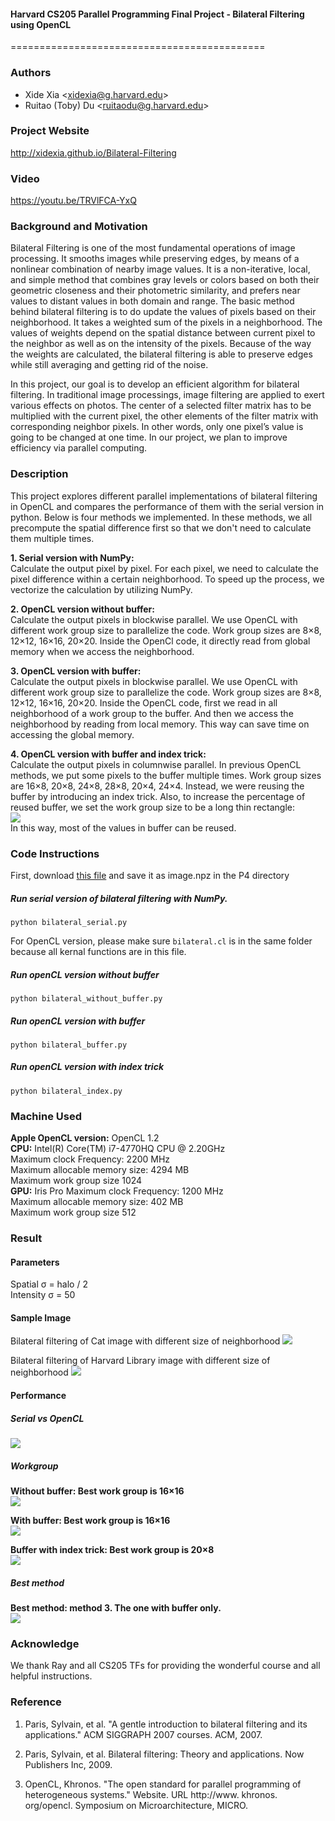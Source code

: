 #### Harvard CS205 Parallel Programming Final Project - Bilateral Filtering using OpenCL
============================================
### Authors
* Xide Xia \<xidexia@g.harvard.edu\>
* Ruitao (Toby) Du \<ruitaodu@g.harvard.edu\>

### Project Website
http://xidexia.github.io/Bilateral-Filtering

### Video
https://youtu.be/TRVlFCA-YxQ


### Background and Motivation
Bilateral Filtering is one of the most fundamental operations of image processing. It smooths images while preserving edges, by means of a nonlinear combination of nearby image values. It is a non-iterative, local, and simple method that combines gray levels or colors based on both their geometric closeness and their photometric similarity, and prefers near values to distant values in both domain and range. The basic method behind bilateral filtering is to do update the values of pixels based on their neighborhood. It takes a weighted sum of the pixels in a neighborhood. The values of weights depend on the spatial distance between current pixel to the neighbor as well as on the intensity of the pixels. Because of the way the weights are calculated, the bilateral filtering is able to preserve edges while still averaging and getting rid of the noise.

In this project, our goal is to develop an efficient algorithm for bilateral filtering. In traditional image processings, image filtering are applied to exert various effects on photos. The center of a selected filter matrix has to be multiplied with the current pixel, the other elements of the filter matrix with corresponding neighbor pixels. In other words, only one pixel’s value is going to be changed at one time. In our project, we plan to improve efficiency via parallel computing.


### Description
This project explores different parallel implementations of bilateral filtering in OpenCL and compares the performance of them with the serial version in python. Below is four methods we implemented. In these methods, we all precompute the spatial difference first so that we don't need to calculate them multiple times. 

**1. Serial version with NumPy:** <br>
	Calculate the output pixel by pixel. For each pixel, we need to calculate the pixel difference within a certain neighborhood. To speed up the process, we vectorize the calculation by utilizing NumPy.
    
    
**2. OpenCL version without buffer:** <br>
	Calculate the output pixels in blockwise parallel. We use OpenCL with different work group size to parallelize the code. Work group sizes are 8×8, 12×12, 16×16, 20×20. Inside the OpenCl code, it directly read from global memory when we access the neighborhood. 
    
    
**3. OpenCL version with buffer:** <br>
	Calculate the output pixels in blockwise parallel. We use OpenCL with different work group size to parallelize the code. Work group sizes are 8×8, 12×12, 16×16, 20×20. Inside the OpenCL code, first we read in all neighborhood of a work group to the buffer. And then we access the neighborhood by reading from local memory. This way can save time on accessing the global memory. 
    
    
**4. OpenCL version with buffer and index trick:** <br>
	Calculate the output pixels in columnwise parallel. In previous OpenCL methods, we put some pixels to the buffer multiple times. Work group sizes are 16×8, 20×8, 24×8, 28×8, 20×4, 24×4. Instead, we were reusing the buffer by introducing an index trick. Also, to increase the percentage of reused buffer, we set the work group size to be a long thin rectangle: <br>
	![](img/IndexOverlap.png) <br>
	In this way, most of the values in buffer can be reused. 



### Code Instructions

First, download [this file](https://s3.amazonaws.com/Harvard-CS205/HW2/image.npz "image.npz") and save it as image.npz in the P4 directory

##### Run serial version of bilateral filtering with NumPy.
```
python bilateral_serial.py
```


For OpenCL version, please make sure ``bilateral.cl`` is in the same folder because all kernal functions are in this file.
##### Run openCL version without buffer
```
python bilateral_without_buffer.py
```

##### Run openCL version with buffer
```
python bilateral_buffer.py
```

##### Run openCL version with index trick
```
python bilateral_index.py
```



### Machine Used
**Apple OpenCL version:** OpenCL 1.2 <br>
**CPU:** 
Intel(R) Core(TM) i7-4770HQ CPU @ 2.20GHz <br>
Maximum clock Frequency: 2200 MHz <br>
Maximum allocable memory size: 4294 MB <br>
Maximum work group size 1024 <br>
**GPU:** 
Iris Pro 
Maximum clock Frequency: 1200 MHz <br>
Maximum allocable memory size: 402 MB <br>
Maximum work group size 512 <br>




### Result

#### Parameters
Spatial σ = halo / 2 <br>
Intensity σ = 50 <br>

#### Sample Image
Bilateral filtering of Cat image with different size of neighborhood 
![](img/cat_halo.png) <br>

Bilateral filtering of Harvard Library image with different size of neighborhood
![](img/library_halo.png) <br>



#### Performance

##### Serial vs OpenCL
![](img/serial.png) <br>

##### Workgroup
**Without buffer: Best work group is 16×16** <br>
![](img/without_buffer.png) <br>


**With buffer: Best work group is 16×16** <br>
![](img/with_buffer.png) <br>


**Buffer with index trick: Best work group is 20×8** <br>
![](img/with_index.png) <br>



##### Best method
**Best method: method 3. The one with buffer only.** <br>
![](img/compare2.png) <br>


### Acknowledge
We thank Ray and all CS205 TFs for providing the wonderful course and all helpful instructions.

### Reference
1. Paris, Sylvain, et al. "A gentle introduction to bilateral filtering and its applications." ACM SIGGRAPH 2007 courses. ACM, 2007.

2. Paris, Sylvain, et al. Bilateral filtering: Theory and applications. Now Publishers Inc, 2009.

3. OpenCL, Khronos. "The open standard for parallel programming of heterogeneous systems." Website. URL http://www. khronos. org/opencl. Symposium on Microarchitecture, MICRO.